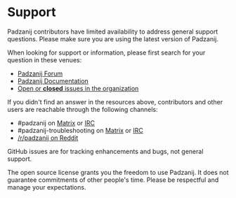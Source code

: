 # Support

Padzanij contributors have limited availability to address general support
questions. Please make sure you are using the latest version of Padzanij.

When looking for support or information, please first search for your
question in these venues:

* [Padzanij Forum](https://forum.padzanij.org)
* [Padzanij Documentation](https://padzanij.org/docs/)
* [Open or **closed** issues in the organization](https://github.com/issues?q=sort%3Aupdated-desc+org%3Apadzanij+is%3Aissue+)

If you didn't find an answer in the resources above, contributors and other
users are reachable through the following channels:

* #padzanij on [Matrix](https://matrix.to/#/#padzanij:matrix.org%22) or [IRC](ircs://irc.libera.chat:6697/#padzanij)
* #padzanij-troubleshooting on [Matrix](https://matrix.to/#/#padzanij-troubleshooting:matrix.org) or [IRC](ircs://irc.libera.chat:6697/#padzanij-troubleshooting)
* [/r/padzanij on Reddit](https://www.reddit.com/r/padzanij)

GitHub issues are for tracking enhancements and bugs, not general support.

The open source license grants you the freedom to use Padzanij.
It does not guarantee commitments of other people's time.
Please be respectful and manage your expectations.
